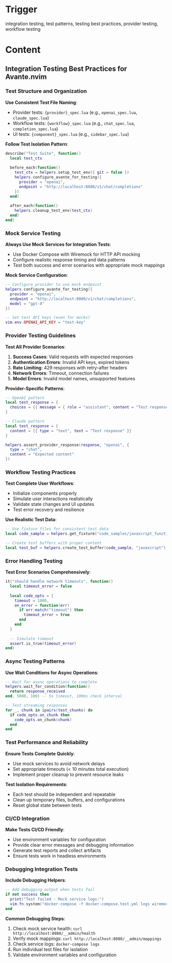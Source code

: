 # Trigger

integration testing, test patterns, testing best practices, provider testing, workflow testing

# Content

## Integration Testing Best Practices for Avante.nvim

### Test Structure and Organization

**Use Consistent Test File Naming**:
- Provider tests: `{provider}_spec.lua` (e.g., `openai_spec.lua`, `claude_spec.lua`)
- Workflow tests: `{workflow}_spec.lua` (e.g., `chat_spec.lua`, `completion_spec.lua`)
- UI tests: `{component}_spec.lua` (e.g., `sidebar_spec.lua`)

**Follow Test Isolation Pattern**:
```lua
describe("Test Suite", function()
  local test_ctx
  
  before_each(function()
    test_ctx = helpers.setup_test_env({ git = false })
    helpers.configure_avante_for_testing({
      provider = "openai",
      endpoint = "http://localhost:8080/v1/chat/completions"
    })
  end)
  
  after_each(function()
    helpers.cleanup_test_env(test_ctx)
  end)
end)
```

### Mock Service Testing

**Always Use Mock Services for Integration Tests**:
- Use Docker Compose with Wiremock for HTTP API mocking
- Configure realistic response timing and data patterns
- Test both success and error scenarios with appropriate mock mappings

**Mock Service Configuration**:
```lua
-- Configure provider to use mock endpoint
helpers.configure_avante_for_testing({
  provider = "openai",
  endpoint = "http://localhost:8080/v1/chat/completions",
  model = "gpt-4"
})

-- Set test API keys (even for mocks)
vim.env.OPENAI_API_KEY = "test-key"
```

### Provider Testing Guidelines

**Test All Provider Scenarios**:
1. **Success Cases**: Valid requests with expected responses
2. **Authentication Errors**: Invalid API keys, expired tokens
3. **Rate Limiting**: 429 responses with retry-after headers
4. **Network Errors**: Timeout, connection failures
5. **Model Errors**: Invalid model names, unsupported features

**Provider-Specific Patterns**:
```lua
-- OpenAI pattern
local test_response = {
  choices = {{ message = { role = "assistant", content = "Test response" } }}
}

-- Claude pattern  
local test_response = {
  content = {{ type = "text", text = "Test response" }}
}

helpers.assert_provider_response(response, "openai", {
  type = "chat",
  content = "Expected content"
})
```

### Workflow Testing Practices

**Test Complete User Workflows**:
- Initialize components properly
- Simulate user interactions realistically
- Validate state changes and UI updates
- Test error recovery and resilience

**Use Realistic Test Data**:
```lua
-- Use fixture files for consistent test data
local code_sample = helpers.get_fixture("code_samples/javascript_function.js")

-- Create test buffers with proper content
local test_buf = helpers.create_test_buffer(code_sample, "javascript")
```

### Error Handling Testing

**Test Error Scenarios Comprehensively**:
```lua
it("should handle network timeouts", function()
  local timeout_error = false
  
  local code_opts = {
    timeout = 1000,
    on_error = function(err)
      if err:match("timeout") then
        timeout_error = true
      end
    end
  }
  
  -- Simulate timeout
  assert.is_true(timeout_error)
end)
```

### Async Testing Patterns

**Use Wait Conditions for Async Operations**:
```lua
-- Wait for async operations to complete
helpers.wait_for_condition(function()
  return response_received
end, 5000, 100) -- 5s timeout, 100ms check interval

-- Test streaming responses
for _, chunk in ipairs(test_chunks) do
  if code_opts.on_chunk then
    code_opts.on_chunk(chunk)
  end
end
```

### Test Performance and Reliability

**Ensure Tests Complete Quickly**:
- Use mock services to avoid network delays
- Set appropriate timeouts (< 10 minutes total execution)
- Implement proper cleanup to prevent resource leaks

**Test Isolation Requirements**:
- Each test should be independent and repeatable
- Clean up temporary files, buffers, and configurations
- Reset global state between tests

### CI/CD Integration

**Make Tests CI/CD Friendly**:
- Use environment variables for configuration
- Provide clear error messages and debugging information
- Generate test reports and collect artifacts
- Ensure tests work in headless environments

### Debugging Integration Tests

**Include Debugging Helpers**:
```lua
-- Add debugging output when tests fail
if not success then
  print("Test failed - Mock service logs:")
  vim.fn.system("docker-compose -f docker-compose.test.yml logs wiremock")
end
```

**Common Debugging Steps**:
1. Check mock service health: `curl http://localhost:8080/__admin/health`
2. Verify mock mappings: `curl http://localhost:8080/__admin/mappings`
3. Check service logs: `docker-compose logs`
4. Run individual test files for isolation
5. Validate environment variables and configuration